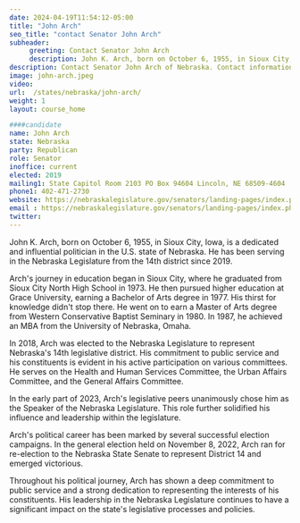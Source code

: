 ```yaml
---
date: 2024-04-19T11:54:12-05:00
title: "John Arch"
seo_title: "contact Senator John Arch"
subheader:
     greeting: Contact Senator John Arch
     description: John K. Arch, born on October 6, 1955, in Sioux City, Iowa, is a dedicated and influential politician in the U.S. state of Nebraska. He has been serving in the Nebraska Legislature from the 14th district since 2019.
description: Contact Senator John Arch of Nebraska. Contact information for John Arch includes email address, phone number, and mailing address.
image: john-arch.jpeg
video:
url:  /states/nebraska/john-arch/
weight: 1
layout: course_home

####candidate
name: John Arch
state: Nebraska
party: Republican
role: Senator
inoffice: current
elected: 2019
mailing1: State Capitol Room 2103 PO Box 94604 Lincoln, NE 68509-4604
phone1: 402-471-2730
website: https://nebraskalegislature.gov/senators/landing-pages/index.php?District=14/
email : https://nebraskalegislature.gov/senators/landing-pages/index.php?District=14/
twitter:
---
```


John K. Arch, born on October 6, 1955, in Sioux City, Iowa, is a dedicated and influential politician in the U.S. state of Nebraska. He has been serving in the Nebraska Legislature from the 14th district since 2019.

Arch's journey in education began in Sioux City, where he graduated from Sioux City North High School in 1973. He then pursued higher education at Grace University, earning a Bachelor of Arts degree in 1977. His thirst for knowledge didn't stop there. He went on to earn a Master of Arts degree from Western Conservative Baptist Seminary in 1980. In 1987, he achieved an MBA from the University of Nebraska, Omaha.

In 2018, Arch was elected to the Nebraska Legislature to represent Nebraska's 14th legislative district. His commitment to public service and his constituents is evident in his active participation on various committees. He serves on the Health and Human Services Committee, the Urban Affairs Committee, and the General Affairs Committee.

In the early part of 2023, Arch's legislative peers unanimously chose him as the Speaker of the Nebraska Legislature. This role further solidified his influence and leadership within the legislature.

Arch's political career has been marked by several successful election campaigns. In the general election held on November 8, 2022, Arch ran for re-election to the Nebraska State Senate to represent District 14 and emerged victorious.

Throughout his political journey, Arch has shown a deep commitment to public service and a strong dedication to representing the interests of his constituents. His leadership in the Nebraska Legislature continues to have a significant impact on the state's legislative processes and policies.

